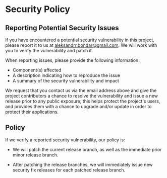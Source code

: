 # Security Policy

## Reporting Potential Security Issues

If you have encountered a potential security vulnerability in this project,
please report it to us at <aleksandrr.bondar@gmail.com>. We will work with you to
verify the vulnerability and patch it.

When reporting issues, please provide the following information:

- Component(s) affected
- A description indicating how to reproduce the issue
- A summary of the security vulnerability and impact

We request that you contact us via the email address above and give the
project contributors a chance to resolve the vulnerability and issue a new
release prior to any public exposure; this helps protect the project's
users, and provides them with a chance to upgrade and/or update in order to
protect their applications.

## Policy

If we verify a reported security vulnerability, our policy is:

- We will patch the current release branch, as well as the immediate prior minor
  release branch.

- After patching the release branches, we will immediately issue new security
  fix releases for each patched release branch.
